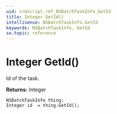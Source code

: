 ```yaml
---
uid: crmscript_ref_NSBatchTaskInfo_GetId
title: Integer GetId()
intellisense: NSBatchTaskInfo.GetId
keywords: NSBatchTaskInfo, GetId
so.topic: reference
---
```


# Integer GetId()

Id of the task.

**Returns:** Integer

```crmscript
NSBatchTaskInfo thing;
Integer id  = thing.GetId();
```

